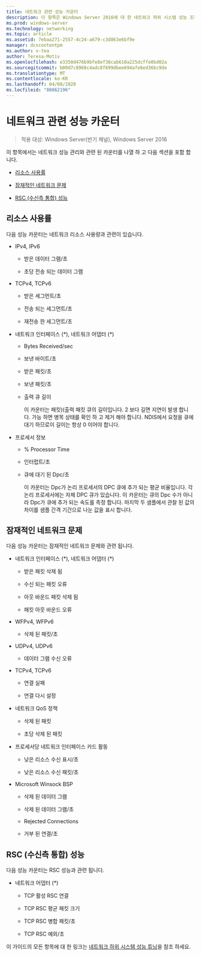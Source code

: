 ```yaml
---
title: 네트워크 관련 성능 카운터
description: 이 항목은 Windows Server 2016에 대 한 네트워크 하위 시스템 성능 조정 가이드의 일부입니다.
ms.prod: windows-server
ms.technology: networking
ms.topic: article
ms.assetid: 7ebaa271-2557-4c24-a679-c3d863e6bf9e
manager: dcscontentpm
ms.author: v-tea
author: Teresa-Motiv
ms.openlocfilehash: e3350d476b9bfe8ef38cab610a225dcffe0bd02a
ms.sourcegitcommit: b00d7c8968c4adc8f699dbee694afe6ed36bc9de
ms.translationtype: MT
ms.contentlocale: ko-KR
ms.lasthandoff: 04/08/2020
ms.locfileid: "80862196"
---
```

# <a name="network-related-performance-counters"></a>네트워크 관련 성능 카운터

>적용 대상: Windows Server(반기 채널), Windows Server 2016

이 항목에서는 네트워크 성능 관리와 관련 된 카운터를 나열 하 고 다음 섹션을 포함 합니다.  
  
-   [리소스 사용률](#bkmk_ru)  
  
-   [잠재적인 네트워크 문제](#bkmk_np)  
  
-   [RSC (수신측 통합) 성능](#bkmk_rsc)  
  
##  <a name="resource-utilization"></a><a name="bkmk_ru"></a>리소스 사용률  

다음 성능 카운터는 네트워크 리소스 사용량과 관련이 있습니다.  
  
- IPv4, IPv6  
  
  -   받은 데이터 그램/초  
  
  -   초당 전송 되는 데이터 그램  
  
- TCPv4, TCPv6  
  
  -   받은 세그먼트/초  
  
  -   전송 되는 세그먼트/초  
  
  -   재전송 한 세그먼트/초  
  
- 네트워크 인터페이스 (*), 네트워크 어댑터 (\*)  
  
  - Bytes Received/sec  
  
  - 보낸 바이트/초  
  
  - 받은 패킷/초  
  
  - 보낸 패킷/초  
  
  - 출력 큐 길이  
  
    이 카운터는 패킷\)\(출력 패킷 큐의 길이입니다. 2 보다 길면 지연이 발생 합니다. 가능 하면 병목 상태를 확인 하 고 제거 해야 합니다. NDIS에서 요청을 큐에 대기 하므로이 길이는 항상 0 이어야 합니다.  
  
- 프로세서 정보  
  
  - % Processor Time  
  
  - 인터럽트/초  
  
  - 큐에 대기 된 Dpc/초  
  
    이 카운터는 Dpc가 논리 프로세서의 DPC 큐에 추가 되는 평균 비율입니다. 각 논리 프로세서에는 자체 DPC 큐가 있습니다. 이 카운터는 큐의 Dpc 수가 아니라 Dpc가 큐에 추가 되는 속도를 측정 합니다. 마지막 두 샘플에서 관찰 된 값의 차이를 샘플 간격 기간으로 나눈 값을 표시 합니다.  
  
##  <a name="potential-network-problems"></a><a name="bkmk_np"></a>잠재적인 네트워크 문제  

다음 성능 카운터는 잠재적인 네트워크 문제와 관련 됩니다.  
  
-   네트워크 인터페이스 (*), 네트워크 어댑터 (\*)  
  
    -   받은 패킷 삭제 됨  
  
    -   수신 되는 패킷 오류  
  
    -   아웃 바운드 패킷 삭제 됨  
  
    -   패킷 아웃 바운드 오류  
  
-   WFPv4, WFPv6  
  
    -   삭제 된 패킷/초

-   UDPv4, UDPv6

    -   데이터 그램 수신 오류  
  
-   TCPv4, TCPv6  
  
    -   연결 실패  
  
    -   연결 다시 설정  
  
-   네트워크 QoS 정책  
  
    -   삭제 된 패킷  
  
    -   초당 삭제 된 패킷  
  
-   프로세서당 네트워크 인터페이스 카드 활동  
  
    -   낮은 리소스 수신 표시/초  
  
    -   낮은 리소스 수신 패킷/초  
  
-   Microsoft Winsock BSP  
  
    -   삭제 된 데이터 그램  
  
    -   삭제 된 데이터 그램/초  
  
    -   Rejected Connections  
  
    -   거부 된 연결/초  
  
##  <a name="receive-side-coalescing-rsc-performance"></a><a name="bkmk_rsc"></a>RSC (수신측 통합) 성능  

다음 성능 카운터는 RSC 성능과 관련 됩니다.  
  
-   네트워크 어댑터 (*)  
  
    -   TCP 활성 RSC 연결  
  
    -   TCP RSC 평균 패킷 크기  
  
    -   TCP RSC 병합 패킷/초  
  
    -   TCP RSC 예외/초

이 가이드의 모든 항목에 대 한 링크는 [네트워크 하위 시스템 성능 튜닝](net-sub-performance-top.md)을 참조 하세요.
